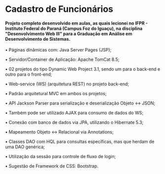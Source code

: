 # Cadastro de Funcionários

#### **Projeto completo desenvolvido em aulas, as quais lecionei no IFPR - Instituto Federal do Paraná (Campus Foz do Iguaçu), na disciplina "Desenvolvimento Web III" para a Graduação em Análise em Desenvolvimento de Sistemas.** ####

•	Páginas dinâmicas com: Java Server Pages (JSP);

•	Servidor/Container de Aplicação: Apache TomCat 8.5;

•	02 projetos do tipo Dynamic Web Project 3.1, sendo um para o back-end e outro para o front-end;

•	Web-service (WS) (arquitetura REST) no projeto back-end;

•	Padrão arquitetural MVC em ambos os projetos;

•	API Jackson Parser para serialização e deserialização Objeto <-> JSON;

•	Também pode ser utilizado AJAX para consumo de dados do WS;

•	Conexão com banco de dados via JPA, utilizando o Hibernate 5.3;

•	Mapeamento Objeto <-> Relacional via Annotations;

•	Classes DAO com HQL para consultas específicas, mas que herdam de uma DAO genérica;

•	Utilização da sessão para controle de fluxo de login;

•	Sugestão de Framework de CSS: Bootstrap.
